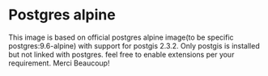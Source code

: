 # Postgres alpine

This image is based on official postgres alpine image(to be specific postgres:9.6-alpine) with support for postgis 2.3.2. Only postgis is installed but not linked with postgres. feel free to enable extensions per your requirement. Merci Beaucoup!
